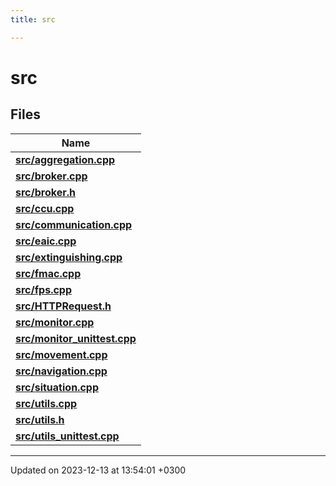 ```yaml
---
title: src

---
```


# src



## Files

| Name           |
| -------------- |
| **[src/aggregation.cpp](Files/aggregation_8cpp.md#file-aggregation.cpp)**  |
| **[src/broker.cpp](Files/broker_8cpp.md#file-broker.cpp)**  |
| **[src/broker.h](Files/broker_8h.md#file-broker.h)**  |
| **[src/ccu.cpp](Files/ccu_8cpp.md#file-ccu.cpp)**  |
| **[src/communication.cpp](Files/communication_8cpp.md#file-communication.cpp)**  |
| **[src/eaic.cpp](Files/eaic_8cpp.md#file-eaic.cpp)**  |
| **[src/extinguishing.cpp](Files/extinguishing_8cpp.md#file-extinguishing.cpp)**  |
| **[src/fmac.cpp](Files/fmac_8cpp.md#file-fmac.cpp)**  |
| **[src/fps.cpp](Files/fps_8cpp.md#file-fps.cpp)**  |
| **[src/HTTPRequest.h](Files/HTTPRequest_8h.md#file-httprequest.h)**  |
| **[src/monitor.cpp](Files/monitor_8cpp.md#file-monitor.cpp)**  |
| **[src/monitor_unittest.cpp](Files/monitor__unittest_8cpp.md#file-monitor-unittest.cpp)**  |
| **[src/movement.cpp](Files/movement_8cpp.md#file-movement.cpp)**  |
| **[src/navigation.cpp](Files/navigation_8cpp.md#file-navigation.cpp)**  |
| **[src/situation.cpp](Files/situation_8cpp.md#file-situation.cpp)**  |
| **[src/utils.cpp](Files/utils_8cpp.md#file-utils.cpp)**  |
| **[src/utils.h](Files/utils_8h.md#file-utils.h)**  |
| **[src/utils_unittest.cpp](Files/utils__unittest_8cpp.md#file-utils-unittest.cpp)**  |






-------------------------------

Updated on 2023-12-13 at 13:54:01 +0300
